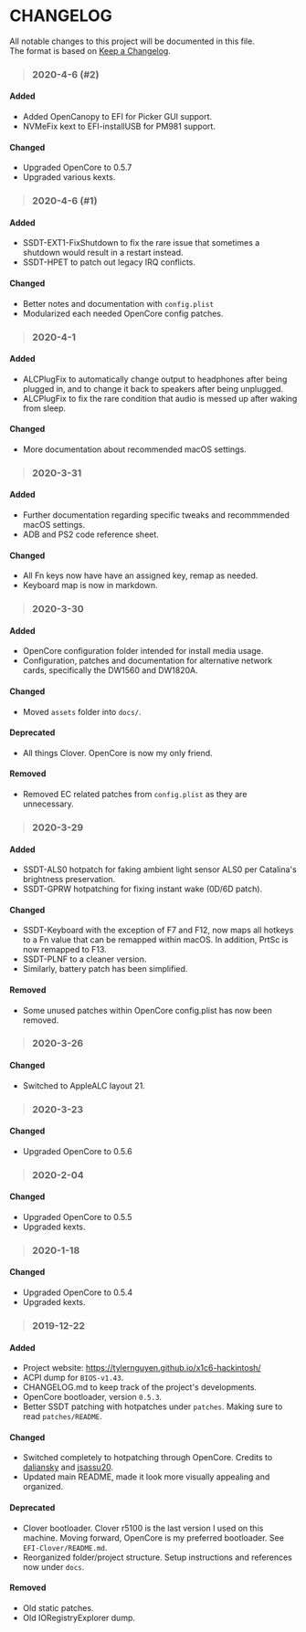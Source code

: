 # CHANGELOG

All notable changes to this project will be documented in this file.  
The format is based on [Keep a Changelog](https://keepachangelog.com/en/1.0.0/).

> ### 2020-4-6 (#2)

#### Added

- Added OpenCanopy to EFI for Picker GUI support.  
- NVMeFix kext to EFI-installUSB for PM981 support.  

#### Changed
- Upgraded OpenCore to 0.5.7  
- Upgraded various kexts.  


> ### 2020-4-6 (#1)

#### Added

- SSDT-EXT1-FixShutdown to fix the rare issue that sometimes a shutdown would result in a restart instead.  
- SSDT-HPET to patch out legacy IRQ conflicts.  

#### Changed
- Better notes and documentation with `config.plist`  
- Modularized each needed OpenCore config patches.  


> ### 2020-4-1

#### Added

- ALCPlugFix to automatically change output to headphones after being plugged in, and to change it back to speakers after being unplugged.
- ALCPlugFix to fix the rare condition that audio is messed up after waking from sleep.

#### Changed

- More documentation about recommended macOS settings.

> ### 2020-3-31

#### Added

- Further documentation regarding specific tweaks and recommmended macOS settings.
- ADB and PS2 code reference sheet.

#### Changed

- All Fn keys now have have an assigned key, remap as needed.
- Keyboard map is now in markdown.

> ### 2020-3-30

#### Added

- OpenCore configuration folder intended for install media usage.
- Configuration, patches and documentation for alternative network cards, specifically the DW1560 and DW1820A.

#### Changed

- Moved `assets` folder into `docs/`.

#### Deprecated

- All things Clover. OpenCore is now my only friend.

#### Removed

- Removed EC related patches from `config.plist` as they are unnecessary.

> ### 2020-3-29

#### Added

- SSDT-ALS0 hotpatch for faking ambient light sensor ALS0 per Catalina's brightness preservation.
- SSDT-GPRW hotpatching for fixing instant wake (0D/6D patch).

#### Changed

- SSDT-Keyboard with the exception of F7 and F12, now maps all hotkeys to a Fn value that can be remapped within macOS. In addition, PrtSc is now remapped to F13.
- SSDT-PLNF to a cleaner version.
- Similarly, battery patch has been simplified.

#### Removed

- Some unused patches within OpenCore config.plist has now been removed.

> ### 2020-3-26

#### Changed

- Switched to AppleALC layout 21.

> ### 2020-3-23

#### Changed

- Upgraded OpenCore to 0.5.6

> ### 2020-2-04

#### Changed

- Upgraded OpenCore to 0.5.5
- Upgraded kexts.

> ### 2020-1-18

#### Changed

- Upgraded OpenCore to 0.5.4
- Upgraded kexts.

> ### 2019-12-22

#### Added

- Project website: https://tylernguyen.github.io/x1c6-hackintosh/
- ACPI dump for `BIOS-v1.43`.
- CHANGELOG.md to keep track of the project's developments.
- OpenCore bootloader, version `0.5.3`.
- Better SSDT patching with hotpatches under `patches`. Making sure to read `patches/README`.

#### Changed

- Switched completely to hotpatching through OpenCore. Credits to [daliansky](https://github.com/daliansky) and [jsassu20](https://github.com/jsassu20).
- Updated main README, made it look more visually appealing and organized.

#### Deprecated

- Clover bootloader. Clover r5100 is the last version I used on this machine. Moving forward, OpenCore is my preferred bootloader. See `EFI-Clover/README.md`.
- Reorganized folder/project structure. Setup instructions and references now under `docs`.

#### Removed

- Old static patches.
- Old IORegistryExplorer dump.
